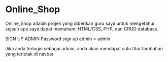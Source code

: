 # Online_Shop
Online_Shop adalah projek yang diberikan guru saya untuk mengetahui sejauh apa saya dapat memahami HTML/CSS, PHP, dan CRUD database. 

SIGN UP ADMIN
Password sign up admin = admin

Jika anda terlogin sebagai admin, anda akan mendapat satu fitur tambahan yang terletak di navbar
